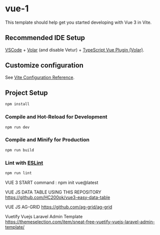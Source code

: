 # vue-1

This template should help get you started developing with Vue 3 in Vite.

## Recommended IDE Setup

[VSCode](https://code.visualstudio.com/) + [Volar](https://marketplace.visualstudio.com/items?itemName=Vue.volar) (and disable Vetur) + [TypeScript Vue Plugin (Volar)](https://marketplace.visualstudio.com/items?itemName=Vue.vscode-typescript-vue-plugin).

## Customize configuration

See [Vite Configuration Reference](https://vitejs.dev/config/).

## Project Setup

```sh
npm install
```

### Compile and Hot-Reload for Development

```sh
npm run dev
```

### Compile and Minify for Production

```sh
npm run build
```

### Lint with [ESLint](https://eslint.org/)

```sh
npm run lint
```

VUE 3 START 
command : npm init vue@latest

VUE JS DATA TABLE USING THIS REPOSITORY
https://github.com/HC200ok/vue3-easy-data-table

VUE JS AG-GRID 
https://github.com/ag-grid/ag-grid

Vuetify Vuejs Laravel Admin Template
https://themeselection.com/item/sneat-free-vuetify-vuejs-laravel-admin-template/